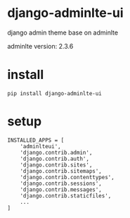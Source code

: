 # django-adminlte-ui

django admin theme base on adminlte

adminlte version: 2.3.6

# install

```
pip install django-adminlte-ui
```

# setup

```
INSTALLED_APPS = [
    'adminlteui',
    'django.contrib.admin',
    'django.contrib.auth',
    'django.contrib.sites',
    'django.contrib.sitemaps',
    'django.contrib.contenttypes',
    'django.contrib.sessions',
    'django.contrib.messages',
    'django.contrib.staticfiles',
    ...
]
```

